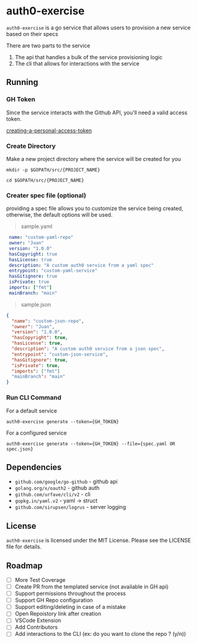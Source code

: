 # auth0-exercise
`auth0-exercise` is a go service that allows users to provision a new service based on their specs

There are two parts to the service
1. The api that handles a bulk of the service provisioning logic
2. The cli that allows for interactions with the service

## Running

### GH Token
Since the service interacts with the Github API, you'll need a valid access token.

[creating-a-personal-access-token](https://docs.github.com/en/github/authenticating-to-github/creating-a-personal-access-token)

### Create Directory

Make a new project directory where the service will be created for you
```
mkdir -p $GOPATH/src/{PROJECT_NAME}
```

```
cd $GOPATH/src/{PROJECT_NAME}
```

### Creater spec file (optional)

providing a spec file allows you to customize the service being created, otherwise, the default options will be used.

> sample.yaml
```yaml
 name: "custom-yaml-repo"
 owner: "Juan"
 version: "1.0.0"
 hasCopyright: true
 hasLicense: true
 description: "A custom auth0 service from a yaml spec"
 entrypoint: "custom-yaml-service"
 hasGitignore: true
 isPrivate: true
 imports: ["fmt"]
 mainBranch: "main"
```

> sample.json
```json
{
  "name": "custom-json-repo",
  "owner": "Juan",
  "version": "1.0.0",
  "hasCopyright": true,
  "hasLicense": true,
  "description": "A custom auth0 service from a json spec",
  "entrypoint": "custom-json-service",
  "hasGitignore": true,
  "isPrivate": true,
  "imports": ["fmt"]
  "mainBranch": "main"
}
```

### Run CLI Command

For a default service
```
auth0-exercise generate --token={GH_TOKEN}
```

For a configured service
```
auth0-exercise generate --token={GH_TOKEN} --file={spec.yaml OR spec.json}
```

## Dependencies

- `github.com/google/go-github` - github api
- `golang.org/x/oauth2` - github auth
- `github.com/urfave/cli/v2` - cli
- `gopkg.in/yaml.v2` - yaml -> struct
- `github.com/sirupsen/logrus` - server logging

## License
`auth0-exercise` is licensed under the MIT License. Please see the LICENSE file for details.

## Roadmap
- [ ] More Test Coverage
- [ ] Create PR from the templated service (not available in GH api)
- [ ] Support permissions throughout the process
- [ ] Support GH Repo configuration
- [ ] Support editing/deleting in case of a mistake
- [ ] Open Repoistory link after creation
- [ ] VSCode Extension
- [ ] Add Contributors
- [ ] Add interactions to the CLI (ex: do you want to clone the repo ? (y/n))
